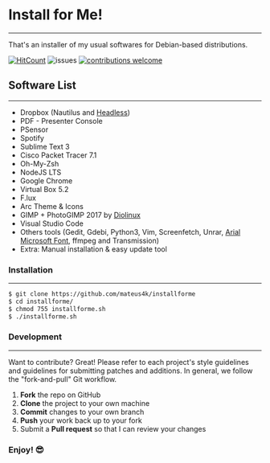 # Install for Me!
-----------------
That's an installer of my usual softwares for Debian-based distributions.

[![HitCount](http://hits.dwyl.io/mateus4k/installforme.svg)](http://hits.dwyl.io/mateus4k/installforme)
![issues](https://img.shields.io/github/issues/mateus4k/InstallForMe.svg)
[![contributions welcome](https://img.shields.io/badge/contributions-welcome-brightgreen.svg?style=flat)](https://github.com/dwyl/esta/issues)

## Software List
----------------
  - Dropbox (Nautilus and [Headless](https://www.dropbox.com/install?_tk=uj_merlin))
  - PDF - Presenter Console
  - PSensor
  - Spotify
  - Sublime Text 3
  - Cisco Packet Tracer 7.1
  - Oh-My-Zsh
  - NodeJS LTS
  - Google Chrome
  - Virtual Box 5.2
  - F.lux
  - Arc Theme & Icons
  - GIMP + PhotoGIMP 2017 by [Diolinux](https://www.diolinux.com.br/2017/04/photogimp-20171-gimp-photoshop-theme-download.html)
  - Visual Studio Code
  - Others tools (Gedit, Gdebi, Python3, Vim, Screenfetch, Unrar, [Arial Microsoft Font](https://www.vivaolinux.com.br/artigo/Fontes-da-Microsoft-Instalacao-no-Ubuntu-e-Fedora), ffmpeg and Transmission)
  - Extra: Manual installation & easy update tool

### Installation
----------------
```sh
$ git clone https://github.com/mateus4k/installforme
$ cd installforme/
$ chmod 755 installforme.sh
$ ./installforme.sh
```
### Development
---------------
Want to contribute? Great!
Please refer to each project's style guidelines and guidelines for submitting patches and additions. In general, we follow the "fork-and-pull" Git workflow.
1. **Fork** the repo on GitHub
2. **Clone** the project to your own machine
3. **Commit** changes to your own branch
4. **Push** your work back up to your fork
5. Submit a **Pull request** so that I can review your changes

### Enjoy! :sunglasses:
